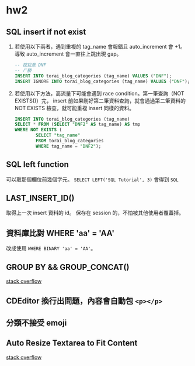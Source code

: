 # hw2

## SQL insert if not exist

1. 若使用以下兩者，遇到重複的 tag_name 會報錯且 auto_increment 會 +1。導致 auto_increment 會一直往上跳出現 gap。

    ```SQL
    -- 挖尬意 DNF
    -- ㄏ勝
    INSERT INTO torai_blog_categories (tag_name) VALUES ("DNF");
    INSERT IGNORE INTO torai_blog_categories (tag_name) VALUES ("DNF");
    ```

2. 若使用以下方法，高流量下可能會遇到 race condition。第一筆查詢（NOT EXISTS()）完， insert 前如果剛好第二筆資料查詢，就會通過第二筆資料的 NOT EXISTS 檢查，就可能重複 insert 同樣的資料。

    ```SQL
    INSERT INTO torai_blog_categories (tag_name) 
    SELECT * FROM (SELECT "DNF2" AS tag_name) AS tmp
    WHERE NOT EXISTS (
            SELECT "tag_name" 
            FROM torai_blog_categories 
            WHERE tag_name = "DNF2");
    ```

## SQL left function

可以取那個欄位前幾個字元。
`SELECT LEFT('SQL Tutorial', 3)` 會得到 `SQL`

## LAST_INSERT_ID()

取得上一次 insert 資料的 id。
保存在 session 的，不怕被其他使用者覆蓋掉。

## 資料庫比對 WHERE 'aa' = 'AA'

改成使用 `WHERE BINARY 'aa' = 'AA'`。

## GROUP BY && GROUP_CONCAT()

[stack overflow](https://stackoverflow.com/questions/276927/can-i-concatenate-multiple-mysql-rows-into-one-field)

## CDEditor 換行出問題，內容會自動包 `<p></p>`

## 分類不接受 emoji

## Auto Resize Textarea to Fit Content

[stack overflow](https://stackoverflow.com/questions/7477/how-to-autosize-a-textarea-using-prototype)